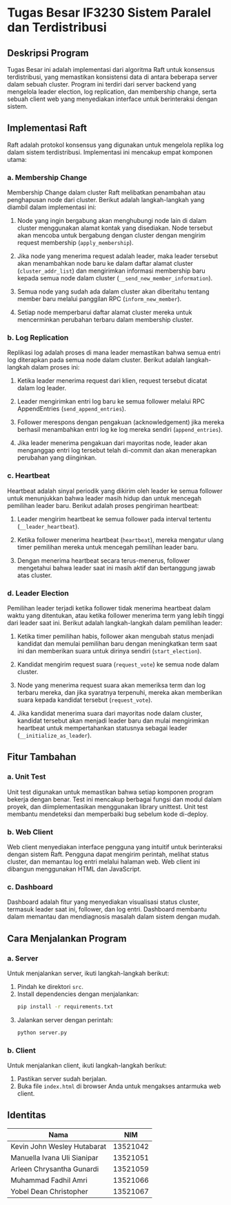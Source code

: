 # Tugas Besar IF3230 Sistem Paralel dan Terdistribusi

## Deskripsi Program

Tugas Besar ini adalah implementasi dari algoritma Raft untuk konsensus terdistribusi, yang memastikan konsistensi data di antara beberapa server dalam sebuah cluster. Program ini terdiri dari server backend yang mengelola leader election, log replication, dan membership change, serta sebuah client web yang menyediakan interface untuk berinteraksi dengan sistem.

## Implementasi Raft

Raft adalah protokol konsensus yang digunakan untuk mengelola replika log dalam sistem terdistribusi. Implementasi ini mencakup empat komponen utama: 

### a. Membership Change

Membership Change dalam cluster Raft melibatkan penambahan atau penghapusan node dari cluster. Berikut adalah langkah-langkah yang diambil dalam implementasi ini:

1. Node yang ingin bergabung akan menghubungi node lain di dalam cluster menggunakan alamat kontak yang disediakan. Node tersebut akan mencoba untuk bergabung dengan cluster dengan mengirim request membership (`apply_membership`).

2. Jika node yang menerima request adalah leader, maka leader tersebut akan menambahkan node baru ke dalam daftar alamat cluster (`cluster_addr_list`) dan mengirimkan informasi membership baru kepada semua node dalam cluster (`__send_new_member_information`).

3. Semua node yang sudah ada dalam cluster akan diberitahu tentang member baru melalui panggilan RPC (`inform_new_member`).

4. Setiap node memperbarui daftar alamat cluster mereka untuk mencerminkan perubahan terbaru dalam membership cluster.

### b. Log Replication

Replikasi log adalah proses di mana leader memastikan bahwa semua entri log diterapkan pada semua node dalam cluster. Berikut adalah langkah-langkah dalam proses ini:

1. Ketika leader menerima request dari klien, request tersebut dicatat dalam log leader.

2. Leader mengirimkan entri log baru ke semua follower melalui RPC AppendEntries (`send_append_entries`).

3. Follower merespons dengan pengakuan (acknowledgement) jika mereka berhasil menambahkan entri log ke log mereka sendiri (`append_entries`).

4. Jika leader menerima pengakuan dari mayoritas node, leader akan menganggap entri log tersebut telah di-commit dan akan menerapkan perubahan yang diinginkan.

### c. Heartbeat

Heartbeat adalah sinyal periodik yang dikirim oleh leader ke semua follower untuk menunjukkan bahwa leader masih hidup dan untuk mencegah pemilihan leader baru. Berikut adalah proses pengiriman heartbeat:

1. Leader mengirim heartbeat ke semua follower pada interval tertentu (`__leader_heartbeat`).

2. Ketika follower menerima heartbeat (`heartbeat`), mereka mengatur ulang timer pemilihan mereka untuk mencegah pemilihan leader baru.

3. Dengan menerima heartbeat secara terus-menerus, follower mengetahui bahwa leader saat ini masih aktif dan bertanggung jawab atas cluster.

### d. Leader Election

Pemilihan leader terjadi ketika follower tidak menerima heartbeat dalam waktu yang ditentukan, atau ketika follower menerima term yang lebih tinggi dari leader saat ini. Berikut adalah langkah-langkah dalam pemilihan leader:

1. Ketika timer pemilihan habis, follower akan mengubah status menjadi kandidat dan memulai pemilihan baru dengan meningkatkan term saat ini dan memberikan suara untuk dirinya sendiri (`start_election`).

2. Kandidat mengirim request suara (`request_vote`) ke semua node dalam cluster.

3. Node yang menerima request suara akan memeriksa term dan log terbaru mereka, dan jika syaratnya terpenuhi, mereka akan memberikan suara kepada kandidat tersebut (`request_vote`).

4. Jika kandidat menerima suara dari mayoritas node dalam cluster, kandidat tersebut akan menjadi leader baru dan mulai mengirimkan heartbeat untuk mempertahankan statusnya sebagai leader (`__initialize_as_leader`).

## Fitur Tambahan

### a. Unit Test
Unit test digunakan untuk memastikan bahwa setiap komponen program bekerja dengan benar. Test ini mencakup berbagai fungsi dan modul dalam proyek, dan diimplementasikan menggunakan library unittest. Unit test membantu mendeteksi dan memperbaiki bug sebelum kode di-deploy.

### b. Web Client
Web client menyediakan interface pengguna yang intuitif untuk berinteraksi dengan sistem Raft. Pengguna dapat mengirim perintah, melihat status cluster, dan memantau log entri melalui halaman web. Web client ini dibangun menggunakan HTML dan JavaScript.

### c. Dashboard
Dashboard adalah fitur yang menyediakan visualisasi status cluster, termasuk leader saat ini, follower, dan log entri. Dashboard membantu dalam memantau dan mendiagnosis masalah dalam sistem dengan mudah. 

## Cara Menjalankan Program

### a. Server

Untuk menjalankan server, ikuti langkah-langkah berikut:

1. Pindah ke direktori `src`.
2. Install dependencies dengan menjalankan:
   ```bash
   pip install -r requirements.txt
   ```
3. Jalankan server dengan perintah:
   ```bash
   python server.py
   ```

### b. Client

Untuk menjalankan client, ikuti langkah-langkah berikut:

1. Pastikan server sudah berjalan.
2. Buka file `index.html` di browser Anda untuk mengakses antarmuka web client.

## Identitas


| Nama                              | NIM         |
|-----------------------------------|-------------|
| Kevin John Wesley Hutabarat       | 13521042    |
| Manuella Ivana Uli Sianipar       | 13521051    |
| Arleen Chrysantha Gunardi         | 13521059    |
| Muhammad Fadhil Amri              | 13521066    |
| Yobel Dean Christopher            | 13521067    |